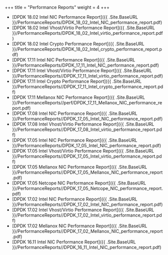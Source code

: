 +++
title = "Performance Reports"
weight = 4
+++

- [DPDK 18.02 Intel NIC Performance Report]({{ .Site.BaseURL }}/PerformanceReports/DPDK_18_02_Intel_NIC_performance_report.pdf)
- [DPDK 18.02 Intel Vhost/Virtio Performance Report]({{ .Site.BaseURL }}/PerformanceReports/DPDK_18_02_Intel_virtio_performance_report.pdf)
- [DPDK 18.02 Intel Crypto Performance Report]({{ .Site.BaseURL }}/PerformanceReports/DPDK_18_02_Intel_crypto_performance_report.pdf)
- [DPDK 17.11 Intel NIC Performance Report]({{ .Site.BaseURL }}/PerformanceReports/DPDK_17_11_Intel_NIC_performance_report.pdf)
- [DPDK 17.11 Intel Vhost/Virtio Performance Report]({{ .Site.BaseURL }}/PerformanceReports//DPDK_17_11_Intel_virtio_performance_report.pdf)
- [DPDK 17.11 Intel Crypto Performance Report]({{ .Site.BaseURL }}/PerformanceReports//DPDK_17_11_Intel_crypto_performance_report.pdf)
- [DPDK 17.11 Mellanox NIC Performance Report]({{ .Site.BaseURL }}/PerformanceReports//perf/DPDK_17_11_Mellanox_NIC_performance_report.pdf)
- [DPDK 17.08 Intel NIC Performance Report]({{ .Site.BaseURL }}/PerformanceReports//DPDK_17_05_Intel_NIC_performance_report.pdf)
- [DPDK 17.08 Intel Vhost/Virtio Performance Report]({{ .Site.BaseURL }}/PerformanceReports//DPDK_17_08_Intel_virtio_performance_report.pdf)
- [DPDK 17.05 Intel NIC Performance Report]({{ .Site.BaseURL }}/PerformanceReports/DPDK_17_05_Intel_NIC_performance_report.pdf)
- [DPDK 17.05 Intel Vhost/Virtio Performance Report]({{ .Site.BaseURL }}/PerformanceReports//DPDK_17_05_Intel_virtio_performance_report.pdf)
- [DPDK 17.05 Mellanox NIC Performance Report]({{ .Site.BaseURL }}/PerformanceReports//DPDK_17_05_Mellanox_NIC_performance_report.pdf)
- [DPDK 17.05 Netcope NIC Performance Report]({{ .Site.BaseURL }}/PerformanceReports//DPDK_17_05_Netcope_NIC_performance_report.pdf)
- [DPDK 17.02 Intel NIC Performance Report]({{ .Site.BaseURL }}/PerformanceReports//DPDK_17_02_Intel_NIC_performance_report.pdf)
- [DPDK 17.02 Intel Vhost/Virtio Performance Report]({{ .Site.BaseURL }}/PerformanceReports//DPDK_17_02_Intel_virtio_performance_report.pdf)
- [DPDK 17.02 Mellanox NIC Performance Report]({{ .Site.BaseURL }}/PerformanceReports//DPDK_17_02_Mellanox_NIC_performance_report.pdf)
- [DPDK 16.11 Intel NIC Performance Report]({{ .Site.BaseURL }}/PerformanceReports//DPDK_16_11_Intel_NIC_performance_report.pdf)
